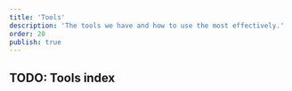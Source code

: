 ```yaml
---
title: 'Tools'
description: 'The tools we have and how to use the most effectively.'
order: 20
publish: true
---
```


## TODO: Tools index
